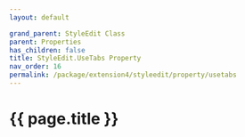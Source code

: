 ```yaml
---
layout: default

grand_parent: StyleEdit Class
parent: Properties
has_children: false
title: StyleEdit.UseTabs Property
nav_order: 16
permalink: /package/extension4/styleedit/property/usetabs
---
```

# {{ page.title }}